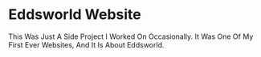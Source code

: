 # Eddsworld Website
This Was Just A Side Project I Worked On Occasionally. 
It Was One Of My First Ever Websites, And It Is About Eddsworld.